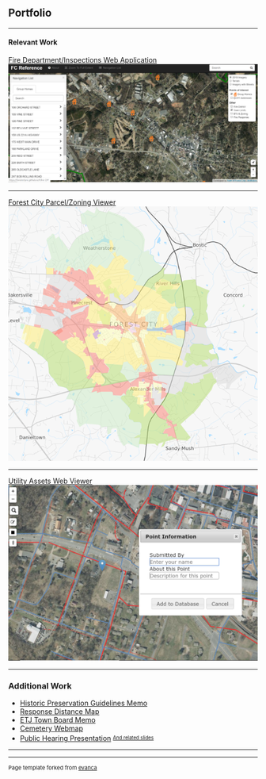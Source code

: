 ## Portfolio

---

#### Relevant Work

[Fire Department/Inspections Web Application](https://forestcitync.github.io/fcfire-2/)
<img src="images/fcFire.PNG?raw=true"/>

---
[Forest City Parcel/Zoning Viewer](https://www.townofforestcity.com/zoning-parcel-map/#13/35.3258/-81.8742)
<img src="images/gisThumb.PNG?raw=true"/>

---
[Utility Assets Web Viewer](https://forestcitync.github.io/utils-2/#17/35.33275/-81.86519)
<img src="images/utils-2.PNG?raw=true"/>

---

### Additional Work

- [Historic Preservation Guidelines Memo](/images/C-T_memo.pdf)
- [Response Distance Map](https://drive.google.com/file/d/1yl3-HvkTZRFHJ6YK0d98glAg2HhvhqxD/view?usp=sharing)
- [ETJ Town Board Memo](/images/etj-copy-min.pdf)
- [Cemetery Webmap](https://forestcitync.github.io/Cemetery-Viewer/)
- [Public Hearing Presentation](https://drive.google.com/file/d/1iQhkyNPClNgAGszmQ38DpEcKl08WcaFE/view?usp=sharing)
<sup><sub>[And related slides](https://docs.google.com/presentation/d/1AR3xSYBoNkvYjKohkeQ83DVlDU32rFNnSFR06SSiQig/edit?usp=sharing)</sub></sup>

---




---
<p style="font-size:11px">Page template forked from <a href="https://github.com/evanca/quick-portfolio">evanca</a></p>
<!-- Remove above link if you don't want to attibute -->
